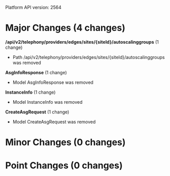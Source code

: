 Platform API version: 2564


# Major Changes (4 changes)

**/api/v2/telephony/providers/edges/sites/{siteId}/autoscalinggroups** (1 change)

* Path /api/v2/telephony/providers/edges/sites/{siteId}/autoscalinggroups was removed

**AsgInfoResponse** (1 change)

* Model AsgInfoResponse was removed

**InstanceInfo** (1 change)

* Model InstanceInfo was removed

**CreateAsgRequest** (1 change)

* Model CreateAsgRequest was removed


# Minor Changes (0 changes)


# Point Changes (0 changes)
